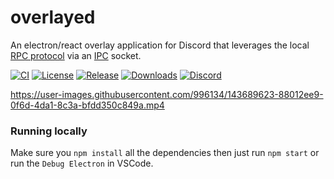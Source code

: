 # overlayed
An electron/react overlay application for Discord that leverages the local [RPC protocol](https://discord.com/developers/docs/topics/rpc) via an [IPC](https://en.wikipedia.org/wiki/Inter-process_communication) socket.

[![CI](https://img.shields.io/github/workflow/status/Hacksore/overlayed/CI)](https://github.com/Hacksore/overlayed/actions?query=workflow%3ACI)
[![License](https://img.shields.io/github/license/Hacksore/overlayed?label=License&color=brightgreen&cacheSeconds=3600)](./LICENSE.txt)
[![Release](https://img.shields.io/github/v/release/Hacksore/overlayed?label=Release&color=brightgreen&cacheSeconds=3600)](https://github.com/ShareX/ShareX/releases/latest)
[![Downloads](https://img.shields.io/github/downloads/Hacksore/overlayed/total?label=Downloads&cacheSeconds=3600)](https://overlayed.dev)
[![Discord](https://img.shields.io/discord/906349283358408704?label=Discord)](https://discord.gg/pgsnx5kWen)

https://user-images.githubusercontent.com/996134/143689623-88012ee9-0f6d-4da1-8c3a-bfdd350c849a.mp4

### Running locally

Make sure you `npm install` all the dependencies then just run `npm start` or run the `Debug Electron` in VSCode.

